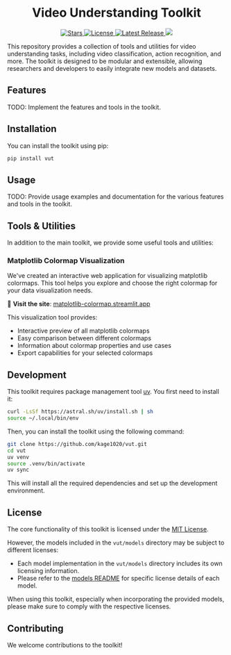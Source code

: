 <h1 align="center">Video Understanding Toolkit</h1>

<p align="center">
  <a href="https://github.com/kage1020/vut">
    <img src="https://img.shields.io/github/stars/kage1020/vut" alt="Stars" />
  </a>
  <a href="https://github.com/kage1020/vut/blob/main/LICENSE">
    <img src="https://img.shields.io/github/license/kage1020/vut" alt="License" />
  </a>
  <a href="https://pypi.org/project/vut/">
    <img src="https://img.shields.io/pypi/v/vut" alt="Latest Release" />
  </a>
  <a href="https://codecov.io/gh/kage1020/vut" >
   <img src="https://codecov.io/gh/kage1020/vut/graph/badge.svg?token=XWNCMG995B"/>
  </a>
</p>


This repository provides a collection of tools and utilities for video understanding tasks, including video classification, action recognition, and more. The toolkit is designed to be modular and extensible, allowing researchers and developers to easily integrate new models and datasets.

## Features

TODO: Implement the features and tools in the toolkit.

## Installation

You can install the toolkit using pip:

```bash
pip install vut
```

## Usage

TODO: Provide usage examples and documentation for the various features and tools in the toolkit.

## Tools & Utilities

In addition to the main toolkit, we provide some useful tools and utilities:

### Matplotlib Colormap Visualization
We've created an interactive web application for visualizing matplotlib colormaps. This tool helps you explore and choose the right colormap for your data visualization needs.

🌈 **Visit the site**: [matplotlib-colormap.streamlit.app](https://matplotlib-colormap.streamlit.app/)

This visualization tool provides:
- Interactive preview of all matplotlib colormaps
- Easy comparison between different colormaps
- Information about colormap properties and use cases
- Export capabilities for your selected colormaps

## Development

This toolkit requires package management tool [uv](https://docs.astral.sh/uv). You first need to install it:

```bash
curl -LsSf https://astral.sh/uv/install.sh | sh
source ~/.local/bin/env
```

Then, you can install the toolkit using the following command:

```bash
git clone https://github.com/kage1020/vut.git
cd vut
uv venv
source .venv/bin/activate
uv sync
```

This will install all the required dependencies and set up the development environment.

## License

The core functionality of this toolkit is licensed under the [MIT License](LICENSE).

However, the models included in the `vut/models` directory may be subject to different licenses:

- Each model implementation in the `vut/models` directory includes its own licensing information.
- Please refer to the [models README](vut/models/README.md) for specific license details of each model.

When using this toolkit, especially when incorporating the provided models, please make sure to comply with the respective licenses.

## Contributing

We welcome contributions to the toolkit!
